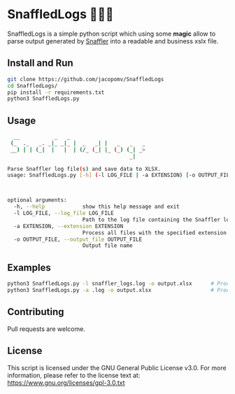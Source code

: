 # SnaffledLogs 🧙‍♂️📝
SnaffledLogs is a simple python script which using some **magic** allow to parse output generated by [Snaffler](https://github.com/SnaffCon/Snaffler) into a readable and business xslx file.

## Install and Run
```bash
git clone https://github.com/jacopomv/SnaffledLogs
cd SnaffledLogs/
pip install -r requirements.txt
python3 SnaffledLogs.py
```

## Usage
```bash
  __           _   _                         
 (_  ._   _. _|_ _|_ |  _   _| |   _   _   _ 
 __) | | (_|  |   |  | (/_ (_| |_ (_) (_| _> 
                                       _|                        

Parse Snaffler log file(s) and save data to XLSX.
usage: SnaffledLogs.py [-h] (-l LOG_FILE | -a EXTENSION) [-o OUTPUT_FILE]



optional arguments:
  -h, --help            show this help message and exit
  -l LOG_FILE, --log_file LOG_FILE
                        Path to the log file containing the Snaffler logs
  -a EXTENSION, --extension EXTENSION
                        Process all files with the specified extension in the current directory
  -o OUTPUT_FILE, --output_file OUTPUT_FILE
                        Output file name
```
## Examples
```bash
python3 SnaffledLogs.py -l snaffler_logs.log -o output.xlsx      # Process the logs contained in snaffle_logs.log file.
python3 SnaffledLogs.py -a .log -o output.xlsx                   # Process all the files with .log extension in current directory.
```
## Contributing
Pull requests are welcome.

## License
This script is licensed under the GNU General Public License v3.0.
For more information, please refer to the license text at: https://www.gnu.org/licenses/gpl-3.0.txt
